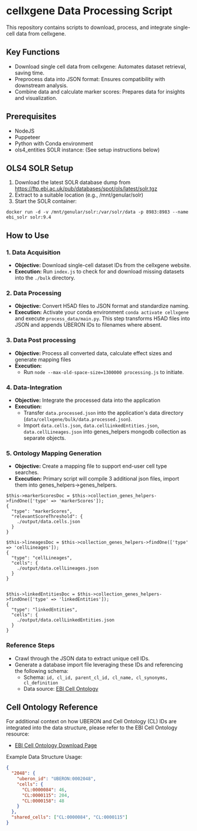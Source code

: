 # cellxgene Data Processing Script

This repository contains scripts to download, process, and integrate single-cell data from cellxgene.

## Key Functions

- Download single cell data from cellxgene: Automates dataset retrieval, saving time.
- Preprocess data into JSON format: Ensures compatibility with downstream analysis.
- Combine data and calculate marker scores: Prepares data for insights and visualization.

## Prerequisites

- NodeJS
- Puppeteer
- Python with Conda environment
- ols4_entities SOLR instance: (See setup instructions below)


## OLS4 SOLR Setup

1. Download the latest SOLR database dump from https://ftp.ebi.ac.uk/pub/databases/spot/ols/latest/solr.tgz
2. Extract to a suitable location (e.g., /mnt/genular/solr)
3. Start the SOLR container:

`docker run -d -v /mnt/genular/solr:/var/solr/data -p 8983:8983 --name ebi_solr solr:9.4`

## How to Use

### 1. Data Acquisition
- **Objective:** Download single-cell dataset IDs from the cellxgene website.
- **Execution:** Run `index.js` to check for and download missing datasets into the `./bulk` directory.

### 2. Data Processing
- **Objective:** Convert H5AD files to JSON format and standardize naming.
- **Execution:** Activate your conda environment `conda activate cellxgene` and execute `process_data/main.py`. This step transforms H5AD files into JSON and appends UBERON IDs to filenames where absent.

### 3. Data Post processing
- **Objective:** Process all converted data, calculate effect sizes and generate mapping files
- **Execution:**
  - Run `node --max-old-space-size=1300000 processing.js` to initiate.

### 4. Data-Integration
- **Objective:** Integrate the processed data into the application
- **Execution:** 
  - Transfer `data.processed.json` into the application's data directory (`data/cellxgene/bulk/data.processed.json`).
  - Import `data.cells.json`, `data.cellLinkedEntities.json`, `data.cellLineages.json` into genes_helpers mongodb collection as separate objects.

### 5. Ontology Mapping Generation
- **Objective:** Create a mapping file to support end-user cell type searches.
- **Execution:** Primary script will compile 3 additional json files, import them into genes_helpers->genes_helpers.
```
$this->markerScoresDoc = $this->collection_genes_helpers->findOne(['type' => 'markerScores']);
{
  "type": "markerScores",
  "relevantScoreThreshold": {
    ./output/data.cells.json
  }
}

$this->lineagesDoc = $this->collection_genes_helpers->findOne(['type' => 'cellLineages']);
{
  "type": "cellLineages",
  "cells": {
    ./output/data.cellLineages.json
  }
}


$this->linkedEntitiesDoc = $this->collection_genes_helpers->findOne(['type' => 'linkedEntities']);
{
  "type": "linkedEntities",
  "cells": {
    ./output/data.cellLinkedEntities.json
  }
}
```

### Reference Steps
- Crawl through the JSON data to extract unique cell IDs.
- Generate a database import file leveraging these IDs and referencing the following schema:
  - Schema: `id, cl_id, parent_cl_id, cl_name, cl_synonyms, cl_definition`
  - Data source: [EBI Cell Ontology](https://ftp.ebi.ac.uk/pub/databases/spot/ols/latest/ontologies.json.gz)

## Cell Ontology Reference

For additional context on how UBERON and Cell Ontology (CL) IDs are integrated into the data structure, please refer to the EBI Cell Ontology resource:

- [EBI Cell Ontology Download Page](https://www.ebi.ac.uk/ols/ontologies/cl/download)

Example Data Structure Usage:

```json
{
  "2048": {
    "uberon_id": "UBERON:0002048",
    "cells": {
      "CL:0000084": 46,
      "CL:0000115": 204,
      "CL:0000158": 48
    }
  },
  "shared_cells": ["CL:0000084", "CL:0000115"]
}
```
